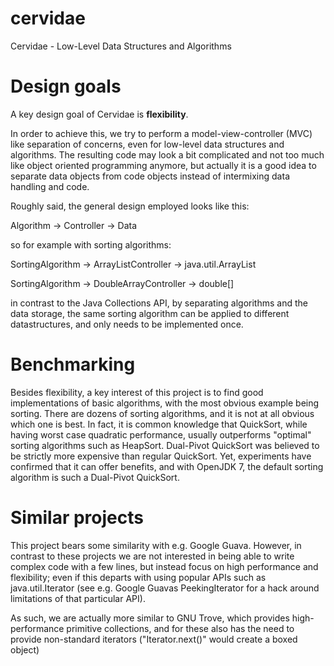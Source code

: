 cervidae
========

Cervidae - Low-Level Data Structures and Algorithms


Design goals
============

A key design goal of Cervidae is **flexibility**.

In order to achieve this, we try to perform a model-view-controller (MVC) like
separation of concerns, even for low-level data structures and algorithms.
The resulting code may look a bit complicated and not too much like object
oriented programming anymore, but actually it is a good idea to separate
data objects from code objects instead of intermixing data handling and code.

Roughly said, the general design employed looks like this:

Algorithm  ->  Controller  ->  Data

so for example with sorting algorithms:

SortingAlgorithm  ->  ArrayListController  ->  java.util.ArrayList

SortingAlgorithm  ->  DoubleArrayController  ->  double[]

in contrast to the Java Collections API, by separating algorithms and the
data storage, the same sorting algorithm can be applied to different datastructures,
and only needs to be implemented once.


Benchmarking
============

Besides flexibility, a key interest of this project is to find good implementations
of basic algorithms, with the most obvious example being sorting. There are dozens
of sorting algorithms, and it is not at all obvious which one is best. In fact, it
is common knowledge that QuickSort, while having worst case quadratic performance,
usually outperforms "optimal" sorting algorithms such as HeapSort. Dual-Pivot
QuickSort was believed to be strictly more expensive than regular QuickSort. Yet,
experiments have confirmed that it can offer benefits, and with OpenJDK 7, the
default sorting algorithm is such a Dual-Pivot QuickSort.


Similar projects
================

This project bears some similarity with e.g. Google Guava. However, in contrast to
these projects we are not interested in being able to write complex code with a few
lines, but instead focus on high performance and flexibility; even if this departs
with using popular APIs such as java.util.Iterator (see e.g. Google Guavas
PeekingIterator for a hack around limitations of that particular API).

As such, we are actually more similar to GNU Trove, which provides high-performance
primitive collections, and for these also has the need to provide non-standard
iterators ("Iterator.next()" would create a boxed object)